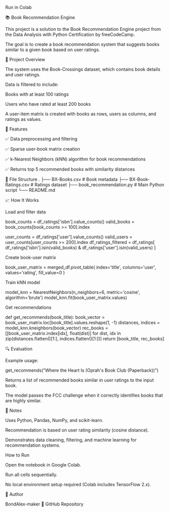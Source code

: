 Run in Colab

📚 Book Recommendation Engine

This project is a solution to the Book Recommendation Engine project
 from the Data Analysis with Python Certification by freeCodeCamp.

The goal is to create a book recommendation system that suggests books similar to a given book based on user ratings.

🧠 Project Overview

The system uses the Book-Crossings dataset, which contains book details and user ratings.

Data is filtered to include:

Books with at least 100 ratings

Users who have rated at least 200 books

A user-item matrix is created with books as rows, users as columns, and ratings as values.

🧰 Features

✅ Data preprocessing and filtering

✅ Sparse user-book matrix creation

✅ k-Nearest Neighbors (kNN) algorithm for book recommendations

✅ Returns top 5 recommended books with similarity distances

📂 File Structure
.
├── BX-Books.csv              # Book metadata
├── BX-Book-Ratings.csv       # Ratings dataset
├── book_recommendation.py    # Main Python script
└── README.md

📈 How It Works

Load and filter data

book_counts = df_ratings['isbn'].value_counts()
valid_books = book_counts[book_counts >= 100].index

user_counts = df_ratings['user'].value_counts()
valid_users = user_counts[user_counts >= 200].index
df_ratings_filtered = df_ratings[
    df_ratings['isbn'].isin(valid_books) &
    df_ratings['user'].isin(valid_users)
]


Create book-user matrix

book_user_matrix = merged_df.pivot_table(
    index='title',
    columns='user',
    values='rating',
    fill_value=0
)


Train kNN model

model_knn = NearestNeighbors(n_neighbors=6, metric='cosine', algorithm='brute')
model_knn.fit(book_user_matrix.values)


Get recommendations

def get_recommends(book_title):
    book_vector = book_user_matrix.loc[book_title].values.reshape(1, -1)
    distances, indices = model_knn.kneighbors(book_vector)
    rec_books = [[book_user_matrix.index[idx], float(dist)] for dist, idx in zip(distances.flatten()[1:], indices.flatten()[1:])]
    return [book_title, rec_books]

🔍 Evaluation

Example usage:

get_recommends("Where the Heart Is (Oprah's Book Club (Paperback))")


Returns a list of recommended books similar in user ratings to the input book.

The model passes the FCC challenge when it correctly identifies books that are highly similar.

📝 Notes

Uses Python, Pandas, NumPy, and scikit-learn.

Recommendation is based on user rating similarity (cosine distance).

Demonstrates data cleaning, filtering, and machine learning for recommendation systems.

How to Run

Open the notebook in Google Colab.

Run all cells sequentially.

No local environment setup required (Colab includes TensorFlow 2.x).

👤 Author

BondAlex-maker
🔗 GitHub Repository
